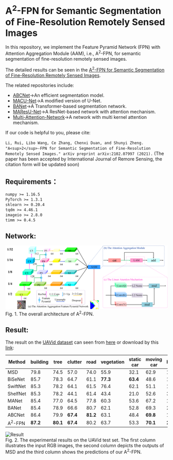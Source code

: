 # A<sup>2</sup>-FPN for Semantic Segmentation of Fine-Resolution Remotely Sensed Images

In this repository, we implement the Feature Pyramid Network (FPN) with Attention Aggregation Module (AAM), i.e., A<sup>2</sup>-FPN, for semantic segmentation of fine-resolution remotely sensed images.

The detailed results can be seen in the [A<sup>2</sup>-FPN for Semantic Segmentation of Fine-Resolution Remotely Sensed Images](https://arxiv.org/pdf/2102.07997.pdf).

The related repositories include:
* [ABCNet](https://github.com/lironui/ABCNet)->An efficient segmentation model.
* [MACU-Net](https://github.com/lironui/MACU-Net)->A modified version of U-Net.
* [BANet](https://github.com/lironui/BANet)->A Transformer-based segmentation network.
* [MAResU-Net](https://github.com/lironui/MAResU-Net)->A ResNet-based network with attention mechanism.
* [Multi-Attention-Network](https://github.com/lironui/Multi-Attention-Network)->A network with multi kernel attention mechanism.

If our code is helpful to you, please cite:

`Li, Rui, Libo Wang, Ce Zhang, Chenxi Duan, and Shunyi Zheng. "A<sup>2</sup>-FPN for Semantic Segmentation of Fine-Resolution Remotely Sensed Images." arXiv preprint arXiv:2102.07997 (2021).` (The paper has been accepted by International Journal of Remore Sensing, the citation form will be updated soon)

Requirements：
------- 
```
numpy >= 1.16.5
PyTorch >= 1.3.1
sklearn >= 0.20.4
tqdm >= 4.46.1
imageio >= 2.8.0
timm >= 0.4.5
```

Network:
------- 
![network](https://github.com/lironui/A2-FPN/blob/main/figure/network.png)  
Fig. 1.  The overall architecture of A<sup>2</sup>-FPN.

Result:
------- 
The result on the [UAVid dataset](https://uavid.nl/) can seen from [here](https://competitions.codalab.org/competitions/public_submissions/25224) or download by this [link](https://competitions.codalab.org/my/competition/submission/1055948/input.zip):

| Method    | building | tree     | clutter   | road     | vegetation | static car | moving car | human    | mIoU     | 
|-----------|----------|----------|-----------|----------|------------|------------|------------|----------|----------| 
| MSD       | 79.8     | 74.5     | 57.0      | 74.0     | 55.9       | 32.1       | 62.9       | 19.7 | 57.0     | 
| BiSeNet   | 85.7     | 78.3     | 64.7      | 61.1     | **77.3**   | **63.4**   | 48.6       | 17.5     | 61.5     | 
| SwiftNet  | 85.3     | 78.2     | 64.1      | 61.5     | 76.4       | 62.1       | 51.1       | 15.7     | 61.1     | 
| ShelfNet  | 85.3     | 78.2     | 44.1      | 61.4     | 43.4       | 21.0       | 52.6       | 3.6      | 47.0     | 
| MANet     | 85.4     | 77.0     | 64.5      | 77.8     | 60.3       | 53.6       | 67.2        | 14.9      | 62.6    | 
| BANet     | 85.4     | 78.9 | 66.6  | 80.7 | 62.1       | 52.8       | 69.3   | 21.0 | 64.6 | 
| ABCNet    | 86.4 | 79.9 | **67.4**  | **81.2** | 63.1       | 48.4       | **69.8**   | 13.9     | **63.8** | 
| A<sup>2</sup>-FPN | **87.2** | **80.1** | **67.4**  | 80.2 | 63.7       | 53.3       | **70.1**   | **23.4**     | **65.7** | 

![Result](https://github.com/lironui/A2-FPN/blob/main/figure/UAVid.png)  
Fig. 2.  The experimental results on the UAVid test set. The first column illustrates the input RGB images, the second column depicts the outputs of MSD and the third column shows the predictions of our A<sup>2</sup>-FPN. 

